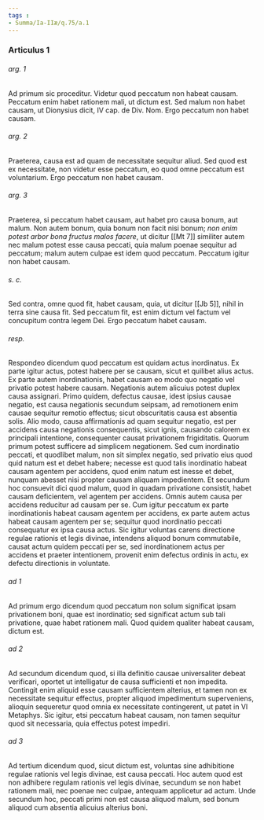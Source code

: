 ```yaml
---
tags : 
- Summa/Ia-IIæ/q.75/a.1
---
```


### Articulus 1

###### arg. 1
Ad primum sic proceditur. Videtur quod peccatum non habeat causam. Peccatum enim habet rationem mali, ut dictum est. Sed malum non habet causam, ut Dionysius dicit, IV cap. de Div. Nom. Ergo peccatum non habet causam.

###### arg. 2
Praeterea, causa est ad quam de necessitate sequitur aliud. Sed quod est ex necessitate, non videtur esse peccatum, eo quod omne peccatum est voluntarium. Ergo peccatum non habet causam.

###### arg. 3
Praeterea, si peccatum habet causam, aut habet pro causa bonum, aut malum. Non autem bonum, quia bonum non facit nisi bonum; *non enim potest arbor bona fructus malos facere*, ut dicitur [[Mt 7]] similiter autem nec malum potest esse causa peccati, quia malum poenae sequitur ad peccatum; malum autem culpae est idem quod peccatum. Peccatum igitur non habet causam.

###### s. c.
Sed contra, omne quod fit, habet causam, quia, ut dicitur [[Jb 5]], nihil in terra sine causa fit. Sed peccatum fit, est enim dictum vel factum vel concupitum contra legem Dei. Ergo peccatum habet causam.

###### resp.
Respondeo dicendum quod peccatum est quidam actus inordinatus. Ex parte igitur actus, potest habere per se causam, sicut et quilibet alius actus. Ex parte autem inordinationis, habet causam eo modo quo negatio vel privatio potest habere causam. Negationis autem alicuius potest duplex causa assignari. Primo quidem, defectus causae, idest ipsius causae negatio, est causa negationis secundum seipsam, ad remotionem enim causae sequitur remotio effectus; sicut obscuritatis causa est absentia solis. Alio modo, causa affirmationis ad quam sequitur negatio, est per accidens causa negationis consequentis, sicut ignis, causando calorem ex principali intentione, consequenter causat privationem frigiditatis. Quorum primum potest sufficere ad simplicem negationem. Sed cum inordinatio peccati, et quodlibet malum, non sit simplex negatio, sed privatio eius quod quid natum est et debet habere; necesse est quod talis inordinatio habeat causam agentem per accidens, quod enim natum est inesse et debet, nunquam abesset nisi propter causam aliquam impedientem. Et secundum hoc consuevit dici quod malum, quod in quadam privatione consistit, habet causam deficientem, vel agentem per accidens. Omnis autem causa per accidens reducitur ad causam per se. Cum igitur peccatum ex parte inordinationis habeat causam agentem per accidens, ex parte autem actus habeat causam agentem per se; sequitur quod inordinatio peccati consequatur ex ipsa causa actus. Sic igitur voluntas carens directione regulae rationis et legis divinae, intendens aliquod bonum commutabile, causat actum quidem peccati per se, sed inordinationem actus per accidens et praeter intentionem, provenit enim defectus ordinis in actu, ex defectu directionis in voluntate.

###### ad 1
Ad primum ergo dicendum quod peccatum non solum significat ipsam privationem boni, quae est inordinatio; sed significat actum sub tali privatione, quae habet rationem mali. Quod quidem qualiter habeat causam, dictum est.

###### ad 2
Ad secundum dicendum quod, si illa definitio causae universaliter debeat verificari, oportet ut intelligatur de causa sufficienti et non impedita. Contingit enim aliquid esse causam sufficientem alterius, et tamen non ex necessitate sequitur effectus, propter aliquod impedimentum superveniens, alioquin sequeretur quod omnia ex necessitate contingerent, ut patet in VI Metaphys. Sic igitur, etsi peccatum habeat causam, non tamen sequitur quod sit necessaria, quia effectus potest impediri.

###### ad 3
Ad tertium dicendum quod, sicut dictum est, voluntas sine adhibitione regulae rationis vel legis divinae, est causa peccati. Hoc autem quod est non adhibere regulam rationis vel legis divinae, secundum se non habet rationem mali, nec poenae nec culpae, antequam applicetur ad actum. Unde secundum hoc, peccati primi non est causa aliquod malum, sed bonum aliquod cum absentia alicuius alterius boni.

